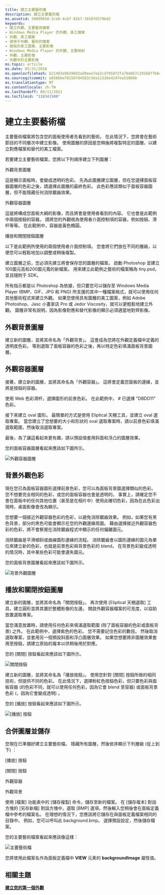 ```yaml
---
title: 建立主要藝術檔
description: 建立主要藝術檔
ms.assetid: 50099050-2ce8-4cbf-82b7-3018f6579bd2
keywords:
- 建立外觀、主要藝術檔案
- Windows Media Player 的外觀、美工檔案
- 外觀、美工檔案
- 適用于外觀、藝術的檔案
- 面板的美工圖案、主要影像
- Windows Media Player 的外觀、主要映射
- 外觀，主要影像
- 外觀中的主要影像
ms.topic: article
ms.date: 05/31/2018
ms.openlocfilehash: b21483e9b39692ad9eee7eb2cd7958f2fa70ddb7c2926877b84f3f537156bd55
ms.sourcegitcommit: e858bbe701567d4583c50a11326e42d7ea51804b
ms.translationtype: MT
ms.contentlocale: zh-TW
ms.lasthandoff: 08/11/2021
ms.locfileid: "118341500"
---
```

# <a name="creating-the-primary-art-file"></a>建立主要藝術檔

主要藝術檔案將包含您的面板使用者先看到的藝術。 在此情況下，您將會在藝術節目的不同層次中建立影像。 使用圖層的原因是您稍後將複製特定的圖層，以建立對應檔案和替代的美工檔案。

若要建立主要藝術檔案，您將以下列順序建立下列圖層：

外觀背景圖層

這是顯示面板時，會變成透明的色彩。 先為此圖層建立圖層，但在您選擇面板容器圖層的色彩之後，請選擇此圖層的最終色彩。 此色彩應該類似于面板容器圖層，但不能隱藏任何消除鋸齒效果。

外觀容器圖層

這是將構成您面板大綱的影像，而且將會是使用者看到的內容。 它也會是此範例中兩個按鈕的容器。 請將您的外觀視為使用者介面控制項的容器，例如按鈕、滑杆等等。 在此範例中，容器是黃色橢圓。

播放和關閉按鈕圖層

以下是此範例所使用的兩個使用者介面控制項。 您會將它們放在不同的層級，以便您可以輕鬆地加以調整或稍後複製。

建立圖層之前，您必須先建立將會保存您的圖層的檔案。 啟動 Photoshop 並建立100圖元高和200圖元寬的新檔案。 用來建立此範例之藝術的檔案稱為 tiny.psd，並且隨附于 SDK。

所有指示都是以 Photoshop 為依據，但只要您可以儲存至 Windows Media Player (BMP、GIF、JPG 和 PNG) 所支援的其中一種檔案格式，就可以使用任何其他藝術程式來建立外觀。 如果您使用具有圖層的美工圖案，例如 Adobe Photoshop、Jasc 小畫家店 Pro 或 Jedor Viscosity，就可以更輕鬆地建立外觀。 圖層非常有説明，因為影像對應和替代影像的顯示必須適當地對齊影像。

## <a name="skin-background-layer"></a>外觀背景圖層

建立新的圖層，並將其命名為「外觀背景」。 這會成為您將在外觀定義檔中定義的透明度色彩。 等到選取了面板容器的色彩之後，再以特定色彩填滿面板背景圖層。

## <a name="skin-container-layer"></a>外觀容器圖層

接著，建立新的圖層，並將其命名為「外觀容器」。 這將會定義您面板的邊緣，並將是按鈕的容器。

使用 Web 色彩滑杆，選擇圖形的前景色彩。 在此範例中， \# 已選擇 "DBDD11" 色彩。

接下來建立 oval 圖形。 最簡單的方式是使用 Eliptical 天棚工具，並建立 oval 選取專案。 當您建立了您想要的大小和形狀的 oval 選取專案時，請以前景色彩填滿選取範圍，然後取消選取專案。

最後，為了讓這看起來更有趣，請以預設值套用斜面和浮凸的圖層效果。

您的面板容器圖層看起來應該如下圖所示。

![外觀容器圖層](images/g01cont.png)

## <a name="background-skin-color"></a>背景外觀色彩

現在您已為面板容器圖形選擇前景色彩，您可以為面板背景圖選擇類似的色彩。 您不想要完全相同的色彩，或您的面板容器也會是透明的。 事實上，請確定您不會在面板中的任何其他位置（甚至是在相片中）使用此確切色彩，因為在此色彩出現時，桌面影像會改為顯示。

您想要一個接近外觀容器色彩的色彩，以避免消除鋸齒效果。 例如，如果您有黑色背景，部分的黑色可能會顯示在您的外觀邊緣周圍。 藉由選擇接近外觀容器色彩的色彩，將不會察覺在消除鋸齒程式中顯示的任何偏離圖元。

消除鋸齒是平滑傾斜或曲線圖形邊緣的流程。 消除鋸齒會以圖形邊緣的圖元為單位來建立新的色彩，也就是前景色彩與背景色彩的 blend。 在背景色彩變成透明的情況時，其中某些色彩可能會遺失圖元。

您的面板背景圖層看起來應該如下圖所示。

![背景外觀圖層](images/g01backg.png)

## <a name="play-and-close-button-layers"></a>播放和關閉按鈕圖層

建立新的圖層，並將其命名為「關閉按鈕」。 再次使用 [Eliptical 天棚選取] 工具，建立圓形並將其置於整體影像的左邊。 開啟外觀容器檔案的可見度，以協助放置選取專案。

當您滿意放置時，請使用任何色彩來填滿選取範圍 (除了面板容器的色彩或面板背景) 之外。 在此範例中，選擇紫色的色彩。 您不需要記住色彩的數目。 然後取消選取專案，並套用另一個預設斜面和浮凸圖層效果。 如果您想要將非圖層效果套用至按鈕，請建立原始的複本以供稍後用於對應。

您的 [關閉] 按鈕看起來應該如下圖所示。

![關閉按鈕](images/g01qbut.png)

建立新的圖層，並將其命名為「播放按鈕」。 使用您針對 [關閉] 按鈕所做的相同技術，但提供不同的色彩。 在此情況下，選擇粉紅色按鈕色彩，但只要色彩與面板容器 (的色彩不同，就可以使用任何色彩，因為它會 blend 至容器) 或面板背景色彩 (，因為它會變成透明) 。

您的 [播放] 按鈕看起來應該如下圖所示。

![[播放] 按鈕](images/g01pbut.png)

## <a name="combine-layers-and-save"></a>合併圖層並儲存

您現在已準備好建立主要藝術檔。 隱藏所有圖層，然後依序顯示下列層級 (從上到下) ：

[播放] 按鈕

[關閉] 按鈕

外觀容器

外觀背景

使用 [檔案] 功能表中的 [儲存複製] 命令，儲存至新的檔案。 在 [儲存複本] 對話方塊的 [另存新檔] 對話方塊中，選取 [BMP] 選項，然後輸入您稍後會在面板定義檔中參考的檔案名。 在理想的情況下，您應該將它儲存在與面板定義檔案相同的目錄中。 例如，您可以呼叫此 background.bmp。 選擇預設設定，然後儲存檔案。

您的主要藝術檔案看起來應該像這樣：

![主要藝術檔](images/g01prime.png)

您將使用此檔案名作為面板定義檔中 **VIEW** 元素的 **backgroundImage** 屬性值。

## <a name="related-topics"></a>相關主題

<dl> <dt>

[**建立您的第一個外觀**](building-your-first-skin.md)
</dt> </dl>

 

 





